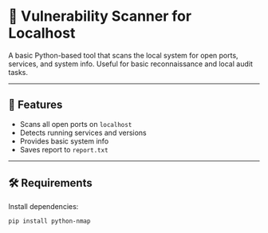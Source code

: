 # 🔎 Vulnerability Scanner for Localhost

A basic Python-based tool that scans the local system for open ports, services, and system info. Useful for basic reconnaissance and local audit tasks.

---

## 📌 Features
- Scans all open ports on `localhost`
- Detects running services and versions
- Provides basic system info
- Saves report to `report.txt`

---

## 🛠 Requirements

Install dependencies:

```bash
pip install python-nmap
